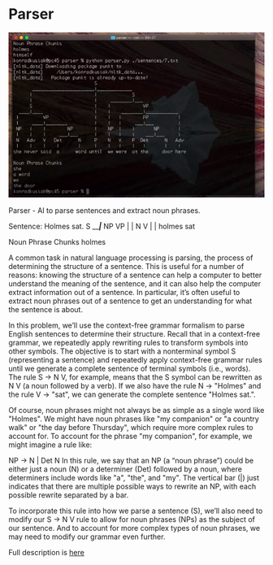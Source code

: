 # Parser

 [![](../IMG/parser.png)](https://youtu.be/eG5Zpal5qz8)

 Parser - AI to parse sentences and extract noun phrases.

 Sentence: Holmes sat.
        S
   _____|___
  NP        VP
  |         |
  N         V
  |         |
 holmes     sat

 Noun Phrase Chunks
 holmes

 A common task in natural language processing is parsing, the process of determining the structure of a sentence. This is useful for a number of reasons: knowing the structure of a sentence can help a computer to better understand the meaning of the sentence, and it can also help the computer extract information out of a sentence. In particular, it’s often useful to extract noun phrases out of a sentence to get an understanding for what the sentence is about.

 In this problem, we’ll use the context-free grammar formalism to parse English sentences to determine their structure. Recall that in a context-free grammar, we repeatedly apply rewriting rules to transform symbols into other symbols. The objective is to start with a nonterminal symbol S (representing a sentence) and repeatedly apply context-free grammar rules until we generate a complete sentence of terminal symbols (i.e., words). The rule S -> N V, for example, means that the S symbol can be rewritten as N V (a noun followed by a verb). If we also have the rule N -> "Holmes" and the rule V -> "sat", we can generate the complete sentence "Holmes sat.".

 Of course, noun phrases might not always be as simple as a single word like "Holmes". We might have noun phrases like "my companion" or "a country walk" or "the day before Thursday", which require more complex rules to account for. To account for the phrase "my companion", for example, we might imagine a rule like:

 NP -> N | Det N
 In this rule, we say that an NP (a “noun phrase”) could be either just a noun (N) or a determiner (Det) followed by a noun, where determiners include words like "a", "the", and "my". The vertical bar (|) just indicates that there are multiple possible ways to rewrite an NP, with each possible rewrite separated by a bar.

 To incorporate this rule into how we parse a sentence (S), we’ll also need to modify our S -> N V rule to allow for noun phrases (NPs) as the subject of our sentence. And to account for more complex types of noun phrases, we may need to modify our grammar even further.

 Full description is [here](https://cs50.harvard.edu/ai/2020/projects/6/parser/)